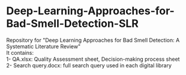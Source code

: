 # Deep-Learning-Approaches-for-Bad-Smell-Detection-SLR<br />

Repository for "Deep Learning Approaches for Bad Smell Detection: A Systematic Literature Review"<br />
It contains: <br />
  1- QA.xlsx: Quality Assessment sheet, Decision-making process sheet<br />
  2- Search query.docx: full search query used in each digital library
